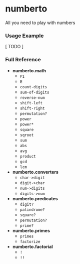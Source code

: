 # numberto

All you need to play with numbers

### Usage Example

[ TODO ]

### Full Reference

* **numberto.math**
    * `PI`
    * `E`
	* `count-digits`
	* `sum-of-digits`
	* `reverse-num`
	* `shift-left`
	* `shift-right`
	* `permutation?`
    * `power`
    * `power*`
    * `square`
    * `sqroot`
	* `sum`
	* `abs`
	* `avg`
	* `product`
	* `gcd`
	* `lcm`
* **numberto.converters**
    * `char->digit`
    * `digit->char`
    * `num->digits`
    * `digits->num`
* **numberto.predicates**
    * `digit?`
	* `palindrome?`
	* `square?`
	* `permutation?`
	* `prime?`
* **numberto.primes**
    * `primes`
    * `factorize`
* **numberto.factorial**
	* `!`
	* `!!`
